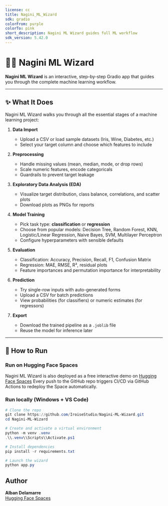 ```yaml
---
license: cc
title: Nagini_ML_Wizard
sdk: gradio
colorFrom: purple
colorTo: pink
short_description: Nagini ML Wizard guides full ML workflow
sdk_version: 5.42.0
---
```


# 🐍🧙 Nagini ML Wizard

**Nagini ML Wizard** is an interactive, step-by-step Gradio app that guides you through the complete machine learning workflow.

---

## ✨ What It Does

Nagini ML Wizard walks you through all the essential stages of a machine learning project:

1. **Data Import**

   - Upload a CSV or load sample datasets (Iris, Wine, Diabetes, etc.)
   - Select your target column and choose which features to include

2. **Preprocessing**

   - Handle missing values (mean, median, mode, or drop rows)
   - Scale numeric features, encode categoricals
   - Guardrails to prevent target leakage

3. **Exploratory Data Analysis (EDA)**

   - Visualize target distribution, class balance, correlations, and scatter plots
   - Download plots as PNGs for reports

4. **Model Training**

   - Pick task type: **classification** or **regression**
   - Choose from popular models: Decision Tree, Random Forest, KNN, Logistic/Linear Regression, Naive Bayes, SVM, Multilayer Perceptron
   - Configure hyperparameters with sensible defaults

5. **Evaluation**

   - Classification: Accuracy, Precision, Recall, F1, Confusion Matrix
   - Regression: MAE, RMSE, R², residual plots
   - Feature importances and permutation importance for interpretability

6. **Prediction**

   - Try single-row inputs with auto-generated forms
   - Upload a CSV for batch predictions
   - View probabilities (for classifiers) or numeric estimates (for regressors)

7. **Export**
   - Download the trained pipeline as a `.joblib` file
   - Reuse the model for inference later

---

## 🚀 How to Run

### Run on Hugging Face Spaces

Nagini ML Wizard is also deployed as a free interactive demo on [Hugging Face Spaces](https://huggingface.co/spaces/AlbanDelamarre/Nagini_ML_Wizard)
Every push to the GitHub repo triggers CI/CD via GitHub Actions to redeploy the Space automatically.

### Run locally (Windows + VS Code)

```powershell
# Clone the repo
git clone https://github.com/IroiseStudio/Nagini-ML-Wizard.git
cd Nagini-ML-Wizard

# Create and activate a virtual environment
python -m venv .venv
.\\.venv\\Scripts\\Activate.ps1

# Install dependencies
pip install -r requirements.txt

# Launch the wizard
python app.py
```

## Author

**Alban Delamarre**  
[Hugging Face Spaces](https://huggingface.co/AlbanDelamarre)

